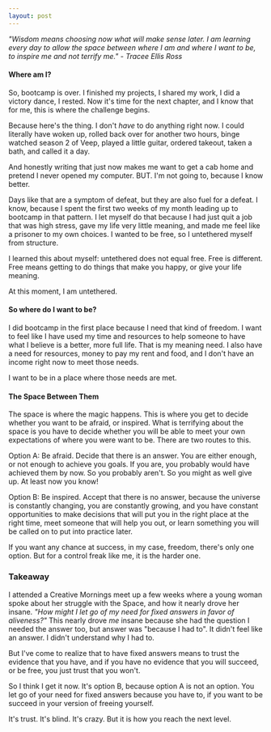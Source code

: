 ```yaml
---
layout: post
---
```


_"Wisdom means choosing now what will make sense later. I am learning every day to allow the space between where I am and where I want to be, to inspire me and not terrify me." - Tracee Ellis Ross_

#### Where am I?

So, bootcamp is over. I finished my projects, I shared my work, I did a victory dance, I rested. Now it's time for the next chapter, and I know that for me, this is where the challenge begins.

Because here's the thing. I don't _have_ to do anything right now. I could literally have woken up, rolled back over for another two hours, binge watched season 2 of Veep, played a little guitar, ordered takeout, taken a bath, and called it a day. 

And honestly writing that just now makes me want to get a cab home and pretend I never opened my computer. BUT. I'm not going to, because I know better. 

Days like that are a symptom of defeat, but they are also fuel for a defeat. I know, because I spent the first two weeks of my month leading up to bootcamp in that pattern. I let myself do that because I had just quit a job that was high stress, gave my life very little meaning, and made me feel like a prisoner to my own choices. I wanted to be free, so I untethered myself from structure.

I learned this about myself: untethered does not equal free. Free is different. Free means getting to do things that make you happy, or give your life meaning.

At this moment, I am untethered.

#### So where do I want to be?

I did bootcamp in the first place because I need that kind of freedom. I want to feel like I have used my time and resources to help someone to have what I believe is a better, more full life. That is my meaning need. I also have a need for resources, money to pay my rent and food, and I don't have an income right now to meet those needs. 

I want to be in a place where those needs are met.

#### The Space Between Them

The space is where the magic happens. This is where you get to decide whether you want to be afraid, or inspired. What is terrifying about the space is you have to decide whether you will be able to meet your own expectations of where you were want to be. There are two routes to this. 

Option A: Be afraid. Decide that there is an answer. You are either enough, or not enough to achieve you goals. If you are, you probably would have achieved them by now. So you probably aren't. So you might as well give up. At least now you know!

Option B: Be inspired. Accept that there is no answer, because the universe is constantly changing, you are constantly growing, and you have constant opportunities to make decisions that will put you in the right place at the right time, meet someone that will help you out, or learn something you will be called on to put into practice later.

If you want any chance at success, in my case, freedom, there's only one option. But for a control freak like me, it is the harder one. 

### Takeaway

I attended a Creative Mornings meet up a few weeks where a young woman spoke about her struggle with the Space, and how it nearly drove her insane. _"How might I let go of my need for fixed answers in favor of aliveness?"_ This nearly drove *me* insane because she had the question I needed the answer too, but answer was "because I had to". It didn't feel like an answer. I didn't understand why I had to. 

But I've come to realize that to have fixed answers means to trust the evidence that you have, and if you have no evidence that you will succeed, or be free, you just trust that you won't.

So I think I get it now. It's option B, because option A is not an option. You let go of your need for fixed answers because you have to, if you want to be succeed in your version of freeing yourself.

It's trust. It's blind. It's crazy. But it is how you reach the next level.